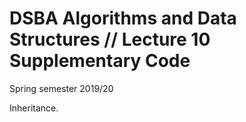 # DSBA Algorithms and Data Structures // Lecture 10 Supplementary Code
Spring semester 2019/20

Inheritance.